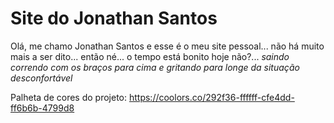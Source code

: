 # Site do Jonathan Santos

Olá, me chamo Jonathan Santos e esse é o meu site pessoal... não há muito mais a ser dito... então né... o tempo está bonito hoje não?... *saindo correndo com os braços para cima e gritando para longe da situação desconfortável*

Palheta de cores do projeto: 
https://coolors.co/292f36-ffffff-cfe4dd-ff6b6b-4799d8
